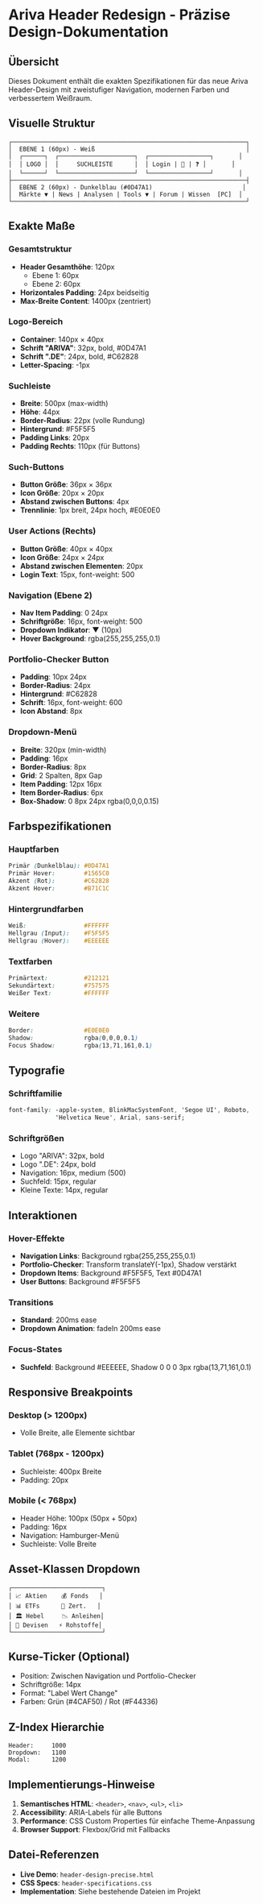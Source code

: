 # Ariva Header Redesign - Präzise Design-Dokumentation

## Übersicht

Dieses Dokument enthält die exakten Spezifikationen für das neue Ariva Header-Design mit zweistufiger Navigation, modernen Farben und verbessertem Weißraum.

## Visuelle Struktur

```
┌─────────────────────────────────────────────────────────────────┐
│  EBENE 1 (60px) - Weiß                                          │
│  ┌──────┐  ┌─────────────────────┐  ┌─────────────────┐       │
│  │ LOGO │  │     SUCHLEISTE      │  │ Login | 🔔 | ❓ │       │
│  └──────┘  └─────────────────────┘  └─────────────────┘       │
├─────────────────────────────────────────────────────────────────┤
│  EBENE 2 (60px) - Dunkelblau (#0D47A1)                         │
│  Märkte ▼ | News | Analysen | Tools ▼ | Forum | Wissen  [PC]  │
└─────────────────────────────────────────────────────────────────┘
```

## Exakte Maße

### Gesamtstruktur
- **Header Gesamthöhe**: 120px
  - Ebene 1: 60px
  - Ebene 2: 60px
- **Horizontales Padding**: 24px beidseitig
- **Max-Breite Content**: 1400px (zentriert)

### Logo-Bereich
- **Container**: 140px × 40px
- **Schrift "ARIVA"**: 32px, bold, #0D47A1
- **Schrift ".DE"**: 24px, bold, #C62828
- **Letter-Spacing**: -1px

### Suchleiste
- **Breite**: 500px (max-width)
- **Höhe**: 44px
- **Border-Radius**: 22px (volle Rundung)
- **Hintergrund**: #F5F5F5
- **Padding Links**: 20px
- **Padding Rechts**: 110px (für Buttons)

### Such-Buttons
- **Button Größe**: 36px × 36px
- **Icon Größe**: 20px × 20px
- **Abstand zwischen Buttons**: 4px
- **Trennlinie**: 1px breit, 24px hoch, #E0E0E0

### User Actions (Rechts)
- **Button Größe**: 40px × 40px
- **Icon Größe**: 24px × 24px
- **Abstand zwischen Elementen**: 20px
- **Login Text**: 15px, font-weight: 500

### Navigation (Ebene 2)
- **Nav Item Padding**: 0 24px
- **Schriftgröße**: 16px, font-weight: 500
- **Dropdown Indikator**: ▼ (10px)
- **Hover Background**: rgba(255,255,255,0.1)

### Portfolio-Checker Button
- **Padding**: 10px 24px
- **Border-Radius**: 24px
- **Hintergrund**: #C62828
- **Schrift**: 16px, font-weight: 600
- **Icon Abstand**: 8px

### Dropdown-Menü
- **Breite**: 320px (min-width)
- **Padding**: 16px
- **Border-Radius**: 8px
- **Grid**: 2 Spalten, 8px Gap
- **Item Padding**: 12px 16px
- **Item Border-Radius**: 6px
- **Box-Shadow**: 0 8px 24px rgba(0,0,0,0.15)

## Farbspezifikationen

### Hauptfarben
```css
Primär (Dunkelblau): #0D47A1
Primär Hover:        #1565C0
Akzent (Rot):        #C62828
Akzent Hover:        #B71C1C
```

### Hintergrundfarben
```css
Weiß:                #FFFFFF
Hellgrau (Input):    #F5F5F5
Hellgrau (Hover):    #EEEEEE
```

### Textfarben
```css
Primärtext:          #212121
Sekundärtext:        #757575
Weißer Text:         #FFFFFF
```

### Weitere
```css
Border:              #E0E0E0
Shadow:              rgba(0,0,0,0.1)
Focus Shadow:        rgba(13,71,161,0.1)
```

## Typografie

### Schriftfamilie
```css
font-family: -apple-system, BlinkMacSystemFont, 'Segoe UI', Roboto, 
             'Helvetica Neue', Arial, sans-serif;
```

### Schriftgrößen
- Logo "ARIVA": 32px, bold
- Logo ".DE": 24px, bold
- Navigation: 16px, medium (500)
- Suchfeld: 15px, regular
- Kleine Texte: 14px, regular

## Interaktionen

### Hover-Effekte
- **Navigation Links**: Background rgba(255,255,255,0.1)
- **Portfolio-Checker**: Transform translateY(-1px), Shadow verstärkt
- **Dropdown Items**: Background #F5F5F5, Text #0D47A1
- **User Buttons**: Background #F5F5F5

### Transitions
- **Standard**: 200ms ease
- **Dropdown Animation**: fadeIn 200ms ease

### Focus-States
- **Suchfeld**: Background #EEEEEE, Shadow 0 0 0 3px rgba(13,71,161,0.1)

## Responsive Breakpoints

### Desktop (> 1200px)
- Volle Breite, alle Elemente sichtbar

### Tablet (768px - 1200px)
- Suchleiste: 400px Breite
- Padding: 20px

### Mobile (< 768px)
- Header Höhe: 100px (50px + 50px)
- Padding: 16px
- Navigation: Hamburger-Menü
- Suchleiste: Volle Breite

## Asset-Klassen Dropdown

```
┌─────────────────────────┐
│ 📈 Aktien    💰 Fonds   │
│ 📊 ETFs      📜 Zert.   │
│ 🏛️ Hebel     📉 Anleihen│
│ 💱 Devisen   ⚡ Rohstoffe│
└─────────────────────────┘
```

## Kurse-Ticker (Optional)
- Position: Zwischen Navigation und Portfolio-Checker
- Schriftgröße: 14px
- Format: "Label Wert Change"
- Farben: Grün (#4CAF50) / Rot (#F44336)

## Z-Index Hierarchie
```
Header:     1000
Dropdown:   1100
Modal:      1200
```

## Implementierungs-Hinweise

1. **Semantisches HTML**: `<header>`, `<nav>`, `<ul>`, `<li>`
2. **Accessibility**: ARIA-Labels für alle Buttons
3. **Performance**: CSS Custom Properties für einfache Theme-Anpassung
4. **Browser Support**: Flexbox/Grid mit Fallbacks

## Datei-Referenzen

- **Live Demo**: `header-design-precise.html`
- **CSS Specs**: `header-specifications.css`
- **Implementation**: Siehe bestehende Dateien im Projekt